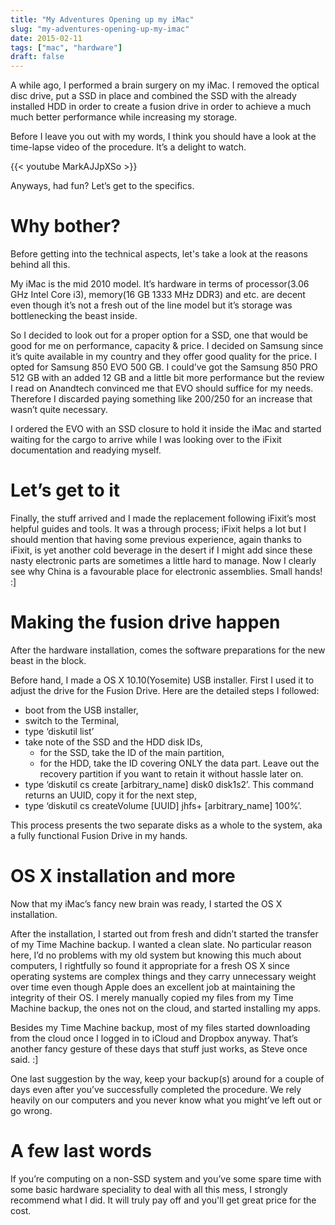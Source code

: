 ```yaml
---
title: "My Adventures Opening up my iMac"
slug: "my-adventures-opening-up-my-imac"
date: 2015-02-11
tags: ["mac", "hardware"]
draft: false
---
```


A while ago, I performed a brain surgery on my iMac. I removed the optical disc drive, put a SSD in place and combined the SSD with the already installed HDD in order to create a fusion drive in order to achieve a much much better performance while increasing my storage.

Before I leave you out with my words, I think you should have a look at the time-lapse video of the procedure. It’s a delight to watch.

{{< youtube MarkAJJpXSo >}}

Anyways, had fun? Let’s get to the specifics.

# Why bother?
Before getting into the technical aspects, let's take a look at the reasons behind all this.

My iMac is the mid 2010 model. It’s hardware in terms of processor(3.06 GHz Intel Core i3), memory(16 GB 1333 MHz DDR3) and etc. are decent even though it’s not a fresh out of the line model but it’s storage was bottlenecking the beast inside.

So I decided to look out for a proper option for a SSD, one that would be good for me on performance, capacity & price. I decided on Samsung since it’s quite available in my country and they offer good quality for the price. I opted for Samsung 850 EVO 500 GB. I could’ve got the Samsung 850 PRO 512 GB with an added 12 GB and a little bit more performance but the review I read on Anandtech convinced me that EVO should suffice for my needs. Therefore I discarded paying something like 200$/250$ for an increase that wasn’t quite necessary.

I ordered the EVO with an SSD closure to hold it inside the iMac and started waiting for the cargo to arrive while I was looking over to the iFixit documentation and readying myself.

# Let’s get to it
Finally, the stuff arrived and I made the replacement following iFixit’s most helpful guides and tools. It was a through process; iFixit helps a lot but I should mention that having some previous experience, again thanks to iFixit, is yet another cold beverage in the desert if I might add since these nasty electronic parts are sometimes a little hard to manage. Now I clearly see why China is a favourable place for electronic assemblies. Small hands! :]

# Making the fusion drive happen
After the hardware installation, comes the software preparations for the new beast in the block.

Before hand, I made a OS X 10.10(Yosemite) USB installer. First I used it to adjust the drive for the Fusion Drive. Here are the detailed steps I followed:

- boot from the USB installer,
- switch to the Terminal,
- type ‘diskutil list’
- take note of the SSD and the HDD disk IDs, 
	- for the SSD, take the ID of the main partition,
	- for the HDD, take the ID covering ONLY the data part. Leave out the recovery partition if you want to retain it without hassle later on.
- type ‘diskutil cs create [arbitrary_name] disk0 disk1s2’. This command returns an UUID, copy it for the next step,
- type ‘diskutil cs createVolume [UUID] jhfs+ [arbitrary_name] 100%’.

This process presents the two separate disks as a whole to the system, aka a fully functional Fusion Drive in my hands.

# OS X installation and more
Now that my iMac’s fancy new brain was ready, I started the OS X installation.

After the installation, I started out from fresh and didn’t started the transfer of my Time Machine backup. I wanted a clean slate. No particular reason here, I’d no problems with my old system but knowing this much about computers, I rightfully so found it appropriate for a fresh OS X since operating systems are complex things and they carry unnecessary weight over time even though Apple does an excellent job at maintaining the integrity of their OS. I merely manually copied my files from my Time Machine backup, the ones not on the cloud, and started installing my apps.

Besides my Time Machine backup, most of my files started downloading from the cloud once I logged in to iCloud and Dropbox anyway. That’s another fancy gesture of these days that stuff just works, as Steve once said. :]

One last suggestion by the way, keep your backup(s) around for a couple of days even after you’ve successfully completed the procedure. We rely heavily on our computers and you never know what you might’ve left out or go wrong.

# A few last words
If you’re computing on a non-SSD system and you’ve some spare time with some basic hardware speciality to deal with all this mess, I strongly recommend what I did. It will truly pay off and you'll get great price for the cost.
